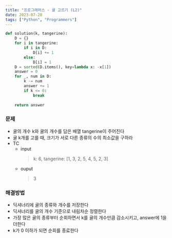 ```yaml
---
title: "프로그래머스 - 귤 고르기 (L2)"
date: 2023-07-28
tags: ["Python", "Programmers"]
---
```


```python
def solution(k, tangerine):
    D = {}
    for i in tangerine:
        if i in D:
            D[i] += 1
        else:
            D[i] = 1
    D = sorted(D.items(), key=lambda x: -x[1])
    answer = 0
    for _, num in D:
        k -= num
        answer += 1
        if k <= 0:
            break
        
    return answer
```

### 문제

- 귤의 개수 k와 귤의 개수를 담은 배열 tangerine이 주어진다
- 귤 k개를 고를 때, 크기가 서로 다른 종류의 수의 최소값을 구하라
- TC
  - input
    > k: 6, tangerine: [1, 3, 2, 5, 4, 5, 2, 3]	
  - ouput
    > 3

### 해결방법
- 딕셔너리에 귤의 종류와 개수를 저장한다
- 딕셔너리를 귤의 개수 기준으로 내림차순 정렬한다
- 가장 많은 귤의 종류부터 순회하면서 k를 귤의 개수만큼 감소시키고, answer에 1을 더한다
- k가 0 이하가 되면 순회를 종료한다
